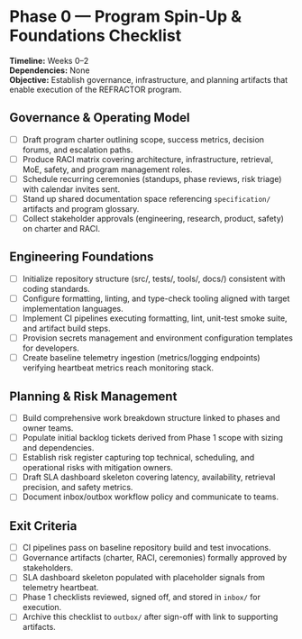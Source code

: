# Phase 0 — Program Spin-Up & Foundations Checklist

**Timeline:** Weeks 0–2  
**Dependencies:** None  
**Objective:** Establish governance, infrastructure, and planning artifacts that enable execution of the REFRACTOR program.

## Governance & Operating Model
- [ ] Draft program charter outlining scope, success metrics, decision forums, and escalation paths.
- [ ] Produce RACI matrix covering architecture, infrastructure, retrieval, MoE, safety, and program management roles.
- [ ] Schedule recurring ceremonies (standups, phase reviews, risk triage) with calendar invites sent.
- [ ] Stand up shared documentation space referencing `specification/` artifacts and program glossary.
- [ ] Collect stakeholder approvals (engineering, research, product, safety) on charter and RACI.

## Engineering Foundations
- [ ] Initialize repository structure (src/, tests/, tools/, docs/) consistent with coding standards.
- [ ] Configure formatting, linting, and type-check tooling aligned with target implementation languages.
- [ ] Implement CI pipelines executing formatting, lint, unit-test smoke suite, and artifact build steps.
- [ ] Provision secrets management and environment configuration templates for developers.
- [ ] Create baseline telemetry ingestion (metrics/logging endpoints) verifying heartbeat metrics reach monitoring stack.

## Planning & Risk Management
- [ ] Build comprehensive work breakdown structure linked to phases and owner teams.
- [ ] Populate initial backlog tickets derived from Phase 1 scope with sizing and dependencies.
- [ ] Establish risk register capturing top technical, scheduling, and operational risks with mitigation owners.
- [ ] Draft SLA dashboard skeleton covering latency, availability, retrieval precision, and safety metrics.
- [ ] Document inbox/outbox workflow policy and communicate to teams.

## Exit Criteria
- [ ] CI pipelines pass on baseline repository build and test invocations.
- [ ] Governance artifacts (charter, RACI, ceremonies) formally approved by stakeholders.
- [ ] SLA dashboard skeleton populated with placeholder signals from telemetry heartbeat.
- [ ] Phase 1 checklists reviewed, signed off, and stored in `inbox/` for execution.
- [ ] Archive this checklist to `outbox/` after sign-off with link to supporting artifacts.
